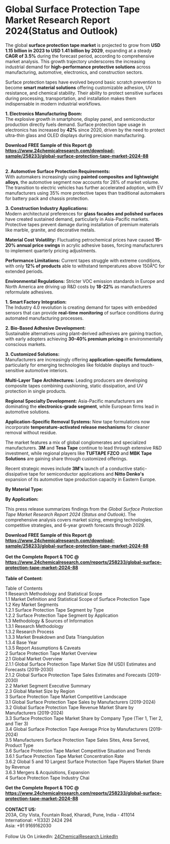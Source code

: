 <h1>Global Surface Protection Tape Market Research Report 2024(Status and Outlook)</h1><p>The global <strong>surface protection tape market</strong> is projected to grow from <strong>USD 1.15 billion in 2023 to USD 1.41 billion by 2029</strong>, expanding at a steady <strong>CAGR of 3.5%</strong> during the forecast period, according to comprehensive market analysis. This growth trajectory underscores the increasing industrial demand for <strong>high-performance protective solutions</strong> across manufacturing, automotive, electronics, and construction sectors.</p><p>Surface protection tapes have evolved beyond basic scratch prevention to become <strong>smart material solutions</strong> offering customizable adhesion, UV resistance, and chemical stability. Their ability to protect sensitive surfaces during processing, transportation, and installation makes them indispensable in modern industrial workflows.</p><p><strong>1. Electronics Manufacturing Boom:</strong><br>
The explosive growth in smartphone, display panel, and semiconductor production directly fuels demand. Surface protection tape usage in electronics has increased by <strong>42%</strong> since 2020, driven by the need to protect ultra-thin glass and OLED displays during precision manufacturing.</p><div><b>Download FREE Sample of this Report @ 
            <a href="https://www.24chemicalresearch.com/download-sample/258233/global-surface-protection-tape-market-2024-88">
            https://www.24chemicalresearch.com/download-sample/258233/global-surface-protection-tape-market-2024-88</a></b></div><br><p><strong>2. Automotive Surface Protection Requirements:</strong><br>
With automakers increasingly using <strong>painted composites and lightweight alloys</strong>, the automotive segment now accounts for 28% of market volume. The transition to electric vehicles has further accelerated adoption, with EV manufacturers using 35% more protective tapes than traditional automakers for battery pack and chassis protection.</p><p><strong>3. Construction Industry Applications:</strong><br>
Modern architectural preferences for <strong>glass facades and polished surfaces</strong> have created sustained demand, particularly in Asia-Pacific markets. Protective tapes prevent damage during installation of premium materials like marble, granite, and decorative metals.</p><p><strong>Material Cost Volatility:</strong> Fluctuating petrochemical prices have caused <strong>15-20% annual price swings</strong> in acrylic adhesive bases, forcing manufacturers to implement quarterly pricing adjustments.</p><p><strong>Performance Limitations:</strong> Current tapes struggle with extreme conditions, with only <strong>12% of products</strong> able to withstand temperatures above 150Â°C for extended periods.</p><p><strong>Environmental Regulations:</strong> Stricter VOC emission standards in Europe and North America are driving up R&amp;D costs by <strong>18-22%</strong> as manufacturers reformulate adhesives.</p><p><strong>1. Smart Factory Integration:</strong><br>
The Industry 4.0 revolution is creating demand for tapes with embedded sensors that can provide <strong>real-time monitoring</strong> of surface conditions during automated manufacturing processes.</p><p><strong>2. Bio-Based Adhesive Development:</strong><br>
Sustainable alternatives using plant-derived adhesives are gaining traction, with early adopters achieving <strong>30-40% premium pricing</strong> in environmentally conscious markets.</p><p><strong>3. Customized Solutions:</strong><br>
Manufacturers are increasingly offering <strong>application-specific formulations</strong>, particularly for emerging technologies like foldable displays and touch-sensitive automotive interiors.</p><p><strong>Multi-Layer Tape Architectures:</strong> Leading producers are developing composite tapes combining cushioning, static dissipation, and UV protection in single products.</p><p><strong>Regional Specialty Development:</strong> Asia-Pacific manufacturers are dominating the <strong>electronics-grade segment</strong>, while European firms lead in automotive solutions.</p><p><strong>Application-Specific Removal Systems:</strong> New tape formulations now incorporate <strong>temperature-activated release mechanisms</strong> for cleaner removal without residue.</p><p>The market features a mix of global conglomerates and specialized manufacturers. <strong>3M</strong> and <strong>Tesa Tape</strong> continue to lead through extensive R&amp;D investment, while regional players like <strong>TUFTAPE FZCO</strong> and <strong>MBK Tape Solutions</strong> are gaining share through customized offerings.</p><p>Recent strategic moves include <strong>3M's</strong> launch of a conductive static-dissipative tape for semiconductor applications and <strong>Nitto Denko's</strong> expansion of its automotive tape production capacity in Eastern Europe.</p><p><strong>By Material Type:</strong></p><p><strong>By Application:</strong></p><p>This press release summarizes findings from the <em>Global Surface Protection Tape Market Research Report 2024 (Status and Outlook)</em>. The comprehensive analysis covers market sizing, emerging technologies, competitive strategies, and 6-year growth forecasts through 2029.</p><div><b>Download FREE Sample of this Report @ 
            <a href="https://www.24chemicalresearch.com/download-sample/258233/global-surface-protection-tape-market-2024-88">
            https://www.24chemicalresearch.com/download-sample/258233/global-surface-protection-tape-market-2024-88</a></b></div><br><div><b>Get the Complete Report & TOC @ 
            <a href="https://www.24chemicalresearch.com/reports/258233/global-surface-protection-tape-market-2024-88">
            https://www.24chemicalresearch.com/reports/258233/global-surface-protection-tape-market-2024-88</a></b></div><br>
            <b>Table of Content:</b><p>Table of Contents<br />
1 Research Methodology and Statistical Scope<br />
1.1 Market Definition and Statistical Scope of Surface Protection Tape<br />
1.2 Key Market Segments<br />
1.2.1 Surface Protection Tape Segment by Type<br />
1.2.2 Surface Protection Tape Segment by Application<br />
1.3 Methodology & Sources of Information<br />
1.3.1 Research Methodology<br />
1.3.2 Research Process<br />
1.3.3 Market Breakdown and Data Triangulation<br />
1.3.4 Base Year<br />
1.3.5 Report Assumptions & Caveats<br />
2 Surface Protection Tape Market Overview<br />
2.1 Global Market Overview<br />
2.1.1 Global Surface Protection Tape Market Size (M USD) Estimates and Forecasts (2019-2030)<br />
2.1.2 Global Surface Protection Tape Sales Estimates and Forecasts (2019-2030)<br />
2.2 Market Segment Executive Summary<br />
2.3 Global Market Size by Region<br />
3 Surface Protection Tape Market Competitive Landscape<br />
3.1 Global Surface Protection Tape Sales by Manufacturers (2019-2024)<br />
3.2 Global Surface Protection Tape Revenue Market Share by Manufacturers (2019-2024)<br />
3.3 Surface Protection Tape Market Share by Company Type (Tier 1, Tier 2, and Tier 3)<br />
3.4 Global Surface Protection Tape Average Price by Manufacturers (2019-2024)<br />
3.5 Manufacturers Surface Protection Tape Sales Sites, Area Served, Product Type<br />
3.6 Surface Protection Tape Market Competitive Situation and Trends<br />
3.6.1 Surface Protection Tape Market Concentration Rate<br />
3.6.2 Global 5 and 10 Largest Surface Protection Tape Players Market Share by Revenue<br />
3.6.3 Mergers & Acquisitions, Expansion<br />
4 Surface Protection Tape Industry Chai</p><div><b>Get the Complete Report & TOC @ 
            <a href="https://www.24chemicalresearch.com/reports/258233/global-surface-protection-tape-market-2024-88">
            https://www.24chemicalresearch.com/reports/258233/global-surface-protection-tape-market-2024-88</a></b></div><br><b>CONTACT US:</b><br>
            203A, City Vista, Fountain Road, Kharadi, Pune, India - 411014<br>
            International: +1(332) 2424 294<br>
            Asia: +91 9169162030 <br><br>
            Follow Us On LinkedIn: <a href="https://www.linkedin.com/company/24chemicalresearch/">24ChemicalResearch LinkedIn</a>
